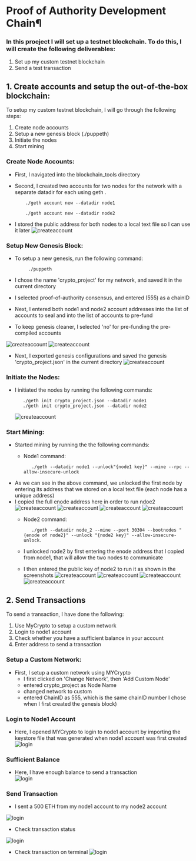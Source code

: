 # Proof of Authority Development Chain¶

### In this proeject I will set up a testnet blockchain. To do this, I will create the following deliverables:
1.  Set up my custom testnet blockchain
2.  Send a test transaction 

## 1. Create accounts and setup the out-of-the-box blockchain:
To setup my custom testnet blockchain, I will go through the following steps:

 1.  Create node accounts
 2. Setup a new genesis block (./puppeth)
 3.  Initiate the nodes
 4.  Start mining
### Create Node Accounts:
- First, I navigated into the blockchain_tools directory
- Second, I created two accounts for two nodes for the network with a separate datadir for each using geth .

          ./geth account new --datadir node1

          ./geth account new --datadir node2
- I stored the public address for both nodes to a local text file so I can use it later
![createaccount](screenshots/create_account_1.png)
### Setup New Genesis Block:
- To setup a new genesis, run the following command:  

           ./puppeth
- I chose the name 'crypto_project' for my network, and saved it in the current directory
- I selected proof-of-authority consensus, and entered (555) as a chainID 
- Next, I entered both node1 and node2 account addresses into the list of accounts to seal and into the list of accounts to pre-fund
- To keep genesis cleaner, I selected 'no' for pre-funding the pre-compiled accounts

![createaccount](screenshots/1_genesis_setup.png)
![createaccount](screenshots/2_setup_genesis_block.png)
- Next, I exported genesis configurations and saved the genesis 'crypto_project.json' in the current directory
    ![createaccount](screenshots/3_setup_genesis_block.png)
### Initiate the Nodes:
- I initiated the nodes by running the following commands:

    
         ./geth init crypto_project.json --datadir node1
         ./geth init crypto_project.json --datadir node2
    ![createaccount](screenshots/4_setup_genesis_block.png)
### Start Mining:
- Started mining by running the the following commands:
    - Node1 command:


             ./geth --datadir node1 --unlock"{node1 key}" --mine --rpc --allow-insecure-unlock
- As we can see in the above command, we unlocked the first node by entering its address that we stored on a local text file (each node has a unique address)
- I copied the full enode address here in order to run ndoe2 
![createaccount](screenshots/node1_1.png)
![createaccount](screenshots/node1_2.png)
![createaccount](screenshots/node1_3.png)
![createaccount](screenshots/node1_4.png)
    - Node2 command:

             ./geth --datadir node_2 --mine --port 30304 --bootnodes "{enode of node2}" --unlock "{node2 key}" --allow-insecure-unlock.
    - I unlocked  node2 by first entering the enode address that I copied from node1, that will allow the two nodes to communicate
    - I then entered the public key of node2 to run it as shown in the screenshots
 ![createaccount](screenshots/node2_1.png)
 ![createaccount](screenshots/node2_2.png)
 ![createaccount](screenshots/node2_3.png)
 ![createaccount](screenshots/node2_4.png)


## 2. Send Transactions
To send a transaction, I have done the following:

 1. Use MyCrypto to setup a custom network 
 2. Login to node1 account 
 3. Check whether you have a sufficient balance in your account
4. Enter address to send a transaction

### Setup a Custom Network:
- First, I setup a custom network using MYCrypto  
    - I first clicked on 'Change Network', then 'Add Custom Node'
    - entered crypto_project as Node Name
    - changed network to custom
    - entered ChainID as 555, which is the same chainID number I chose when I first created the genesis block)


### Login to Node1 Account 
- Here, I opened MYCrypto to login to node1 account by importing the keystore file that was generated when node1 account was first created
![login](screenshots/login_.png)

### Sufficient Balance
- Here, I have enough balance to send a transaction  
![login](screenshots/account_balance.png)

### Send Transaction
- I sent a 500 ETH from my node1 account to my node2 account 

![login](screenshots/send_transaction.png)

- Check transaction status

![login](screenshots/transaction_confirmation.png)


- Check transaction on terminal
![login](screenshots/terminal_transaction.png)



